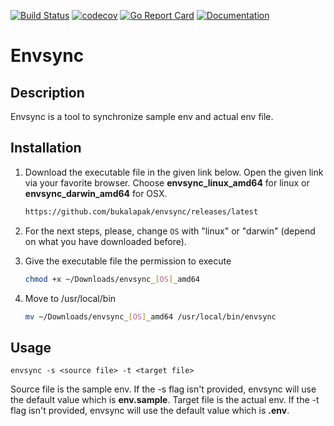 [![Build Status](https://travis-ci.org/bukalapak/envsync.svg?branch=master)](https://travis-ci.org/bukalapak/envsync)
[![codecov](https://codecov.io/gh/bukalapak/envsync/branch/master/graph/badge.svg)](https://codecov.io/gh/bukalapak/envsync)
[![Go Report Card](https://goreportcard.com/badge/github.com/bukalapak/envsync)](https://goreportcard.com/report/github.com/bukalapak/envsync)
[![Documentation](https://godoc.org/github.com/bukalapak/envsync?status.svg)](http://godoc.org/github.com/bukalapak/envsync)

# Envsync

## Description

Envsync is a tool to synchronize sample env and actual env file.

## Installation

1. Download the executable file in the given link below. Open the given link via your favorite browser. Choose **envsync_linux_amd64** for linux or **envsync_darwin_amd64** for OSX. 

    ```sh
    https://github.com/bukalapak/envsync/releases/latest
    ```

2. For the next steps, please, change `OS` with "linux" or "darwin" (depend on what you have downloaded before).

3. Give the executable file the permission to execute

    ```sh
    chmod +x ~/Downloads/envsync_[OS]_amd64
    ```

4. Move to /usr/local/bin

    ```sh
    mv ~/Downloads/envsync_[OS]_amd64 /usr/local/bin/envsync
    ```

## Usage

```
envsync -s <source file> -t <target file>
```

Source file is the sample env. If the -s flag isn't provided, envsync will use the default value which is **env.sample**.
Target file is the actual env. If the -t flag isn't provided, envsync will use the default value which is **.env**.